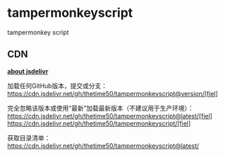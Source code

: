 # tampermonkeyscript
tampermonkey script

## CDN
[**about jsdelivr**](https://www.jsdelivr.com/features#gh)

加载任何GitHub版本，提交或分支：  
https://cdn.jsdelivr.net/gh/thetime50/tampermonkeyscript@version/[fiel]

完全忽略该版本或使用“最新”加载最新版本（不建议用于生产环境）：  
https://cdn.jsdelivr.net/gh/thetime50/tampermonkeyscript@latest/[fiel]
https://cdn.jsdelivr.net/gh/thetime50/tampermonkeyscript/[fiel]

获取目录清单：  
https://cdn.jsdelivr.net/gh/thetime50/tampermonkeyscript@latest/

